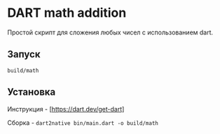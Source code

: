 # DART math addition

Простой скрипт для сложения любых чисел с использованием dart.

## Запуск

`build/math`

## Установка

Инструкция - [https://dart.dev/get-dart]

Сборка - `dart2native bin/main.dart -o build/math`